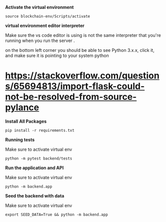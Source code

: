 **Activate the virtual environment**

```
source blockchain-env/Scripts/activate

```

**virtual environment editor interpreter**

Make sure the vs code editor is using is not the same interpreter that you're running when you run the server .

on the bottom left corner you should be able to see Python 3.x.x, click it, and make sure it is pointing to your system python

 # https://stackoverflow.com/questions/65694813/import-flask-could-not-be-resolved-from-source-pylance


**Install All Packages**

```
pip install -r requirements.txt
```

**Running tests**

Make sure to activate virtual env
```
python -m pytest backend/tests

```

**Run the application and API**

Make sure to activate virtual env
```
python -m backend.app

```


**Seed the backend with data**

Make sure to activate virtual env 
```
export SEED_DATA=True && python -m backend.app
```
